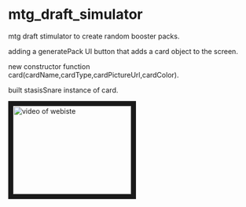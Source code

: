 # mtg_draft_simulator
mtg draft stimulator to create random booster packs.

adding a generatePack UI button that adds a card object to the screen.

new constructor function card(cardName,cardType,cardPictureUrl,cardColor).

built stasisSnare instance of card.


<a href="http://www.youtube.com/watch?feature=player_embedded&v=mU7gE-ezCRk
" target="_blank"><img src="http://img.youtube.com/vi/mU7gE-ezCRk/0.jpg"
alt="video of webiste" width="240" height="180" border="10" /></a>
